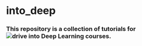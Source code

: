 # into_deep

### This repository is a collection of tutorials for ![drive into Deep Learning courses](https://d2l.ai/).
